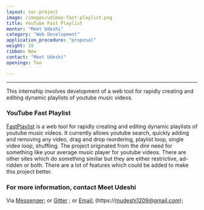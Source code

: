 ```yaml
---
layout: soc-project
image: /images/udiboy-fast-playlist.png
title: YouTube Fast Playlist
mentor: "Meet Udeshi"
category: "Web Development"
application_procedure: "proposal"
weight: 10
ribbon: New
contact: "Meet Udeshi"
openings: Two

---
```


---

This internship involves development of a web tool for rapidly creating and editing dynamic playlists of youtube music videos.

<!--break-->

### YouTube Fast Playlist
[FastPlaylist](https://udiboy1209.github.io/fast_playlist/) is a web tool for rapidly creating and editing dynamic playlists of youtube music videos. It currently allows youtube search, quickly adding and removing any video, drag and drop reordering, playlist loop, single video loop, shuffling. The project originated from the dire need for something like your average music player for youtube videos. There are other sites which do something similar but they are either restrictive, ad-ridden or both. There are a lot of features which could be added to make this project better.



### For more information, contact Meet Udeshi

Via [Messenger](https://udiboy1209@messenger.com "Facebook Messenger"); or [Gitter](https://gitter.im/fast-playlist  "Gitter") ; or [Email:](https://mudeshi1209@gmail.com "Email ID") (https://mudeshi1209@gmail.com); 


